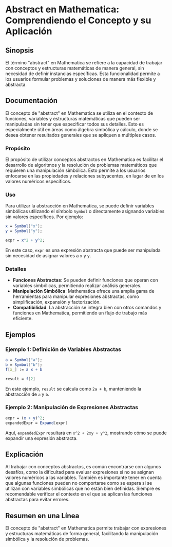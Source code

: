 <!--
Meta Description: # Abstract en Mathematica: Comprendiendo el Concepto y su Aplicación ## Sinopsis El término "abstract" en Mathematica se refiere a la capacidad de tra...
Meta Keywords: mathematica, que, con, variables, funciones
-->

# Abstract en Mathematica: Comprendiendo el Concepto y su Aplicación

## Sinopsis
El término "abstract" en Mathematica se refiere a la capacidad de trabajar con conceptos y estructuras matemáticas de manera general, sin necesidad de definir instancias específicas. Esta funcionalidad permite a los usuarios formular problemas y soluciones de manera más flexible y abstracta.

## Documentación
El concepto de "abstract" en Mathematica se utiliza en el contexto de funciones, variables y estructuras matemáticas que pueden ser manipuladas sin tener que especificar todos sus detalles. Esto es especialmente útil en áreas como álgebra simbólica y cálculo, donde se desea obtener resultados generales que se apliquen a múltiples casos.

### Propósito
El propósito de utilizar conceptos abstractos en Mathematica es facilitar el desarrollo de algoritmos y la resolución de problemas matemáticos que requieren una manipulación simbólica. Esto permite a los usuarios enfocarse en las propiedades y relaciones subyacentes, en lugar de en los valores numéricos específicos.

### Uso
Para utilizar la abstracción en Mathematica, se puede definir variables simbólicas utilizando el símbolo `Symbol` o directamente asignando variables sin valores específicos. Por ejemplo:

```mathematica
x = Symbol["x"];
y = Symbol["y"];

expr = x^2 + y^2;
```

En este caso, `expr` es una expresión abstracta que puede ser manipulada sin necesidad de asignar valores a `x` y `y`.

### Detalles
- **Funciones Abstractas**: Se pueden definir funciones que operan con variables simbólicas, permitiendo realizar análisis generales.
- **Manipulación Simbólica**: Mathematica ofrece una amplia gama de herramientas para manipular expresiones abstractas, como simplificación, expansión y factorización.
- **Compatibilidad**: La abstracción se integra bien con otros comandos y funciones en Mathematica, permitiendo un flujo de trabajo más eficiente.

## Ejemplos
### Ejemplo 1: Definición de Variables Abstractas
```mathematica
a = Symbol["a"];
b = Symbol["b"];
f[x_] := a x + b

result = f[2]
```
En este ejemplo, `result` se calcula como `2a + b`, manteniendo la abstracción de `a` y `b`.

### Ejemplo 2: Manipulación de Expresiones Abstractas
```mathematica
expr = (x + y)^2;
expandedExpr = Expand[expr]
```
Aquí, `expandedExpr` resultará en `x^2 + 2xy + y^2`, mostrando cómo se puede expandir una expresión abstracta.

## Explicación
Al trabajar con conceptos abstractos, es común encontrarse con algunos desafíos, como la dificultad para evaluar expresiones si no se asignan valores numéricos a las variables. También es importante tener en cuenta que algunas funciones pueden no comportarse como se espera si se utilizan con variables simbólicas que no están bien definidas. Siempre es recomendable verificar el contexto en el que se aplican las funciones abstractas para evitar errores.

## Resumen en una Línea
El concepto de "abstract" en Mathematica permite trabajar con expresiones y estructuras matemáticas de forma general, facilitando la manipulación simbólica y la resolución de problemas.